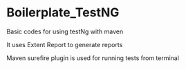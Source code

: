 # Boilerplate_TestNG

Basic codes for using testNg with maven

It uses Extent Report to generate reports

Maven surefire plugin is used for running tests from terminal
